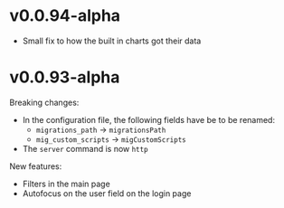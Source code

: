 # v0.0.94-alpha
- Small fix to how the built in charts got their data


# v0.0.93-alpha
Breaking changes:
- In the configuration file, the following fields have be to be renamed:
    - `migrations_path` -> `migrationsPath`
    - `mig_custom_scripts` -> `migCustomScripts`
- The `server` command is now `http`


New features:
- Filters in the main page
- Autofocus on the user field on the login page
